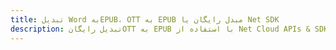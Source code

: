 ---title: تبدیل Word بهEPUB، OTT به EPUB مبدل رایگان یا Net SDKdescription: تبدیل رایگانOTT به EPUB با استفاده از Net Cloud APIs & SDK. همچنین اسناد Microsoft Word و OpenOffice را در Cloud ایجاد، ویرایش و رندر کنید.---
